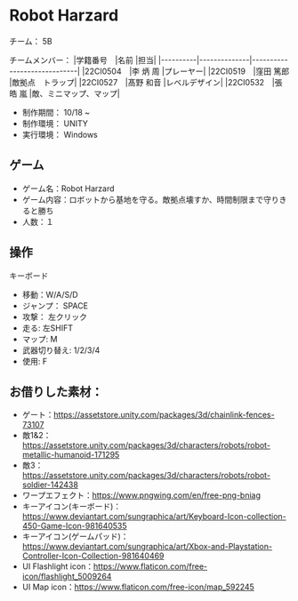 # Robot Harzard

チーム： 5B

チームメンバー：
|学籍番号　|名前          |担当|
|----------|--------------|-----------------------------|
|22CI0504　|李 炳 周      |プレーヤー|
|22CI0519　|窪田 篤郎     |敵拠点　トラップ|
|22CI0527　|髙野 和音     |レベルデザイン|
|22CI0532　|張 皓 嵐      |敵、ミニマップ、マップ|

- 制作期間： 10/18 ~ 
- 制作環境： UNITY
- 実行環境： Windows

## ゲーム
- ゲーム名：Robot Harzard
- ゲーム内容：ロボットから基地を守る。敵拠点壊すか、時間制限まで守りきると勝ち
- 人数：１

## 操作

キーボード
- 移動：W/A/S/D
- ジャンプ： SPACE
- 攻撃： 左クリック
- 走る: 左SHIFT
- マップ: M
- 武器切り替え: 1/2/3/4
- 使用: F

## お借りした素材：
- ゲート：https://assetstore.unity.com/packages/3d/chainlink-fences-73107
- 敵1&2：https://assetstore.unity.com/packages/3d/characters/robots/robot-metallic-humanoid-171295
- 敵3：https://assetstore.unity.com/packages/3d/characters/robots/robot-soldier-142438
- ワープエフェクト：https://www.pngwing.com/en/free-png-bniag
- キーアイコン(キーボード)：https://www.deviantart.com/sungraphica/art/Keyboard-Icon-collection-450-Game-Icon-981640535 
- キーアイコン(ゲームパッド)：https://www.deviantart.com/sungraphica/art/Xbox-and-Playstation-Controller-Icon-Collection-981640469
- UI Flashlight icon：https://www.flaticon.com/free-icon/flashlight_5009264
- UI Map icon：https://www.flaticon.com/free-icon/map_592245